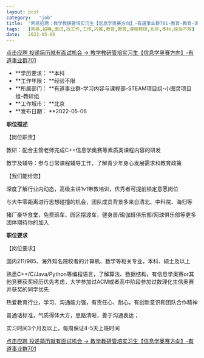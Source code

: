 ```yaml
---
layout:	post
category:	"job"
title:	"网易招聘：教学教研管培实习生【信息学奥赛方向】-有道事业群701-教育-教育-课程教研-北京本科经验不限"
tags:	[网易,招聘,面试,找工作,工作,内推,教育,教育,课程教研,北京,本科,经验不限]
date:	2022-05-06
---
```


[点击应聘 投递简历就有面试机会 ->  教学教研管培实习生【信息学奥赛方向】-有道事业群701](http://mobile.bole.netease.com/bole/boleDetail?id=40029&employeeId=346f03c3cda5f04c&key=all)



- **学历要求： **本科
- **工作年限： **经验不限
- **所属部门： **有道事业群-学习内容与课程部-STEAM项目组-小图灵项目组-教研组
- **工作城市： **北京
- **发布日期： **2022-05-06



**职位描述**

【岗位职责】

教研：配合主管老师完成C++信息学奥赛等素质类课程内容的研发

教学及辅导：参与日常课程辅导工作，了解青少年身心发展需求和教育政策



【我们能给您】

深度了解行业内动态，高级主讲1v1带教培训，优秀者可提前锁定意愿岗位

与大牛零距离进行思想碰撞的机会，团队成员背景多来自清北、中科院、海归等

猪厂豪华食堂，免费班车、园区摆渡车，健身房/瑜伽班俱乐部/网球俱乐部等更多团体期待你的加入



**职位要求**

【岗位要求】

国内211/985、海外知名院校者的计算机、数学等相关专业，本科、硕士及以上

熟悉C++/C/Java/Python等编程语言，了解算法、数据结构，有信息学奥赛or其他竞赛获奖经历优先考虑，大学参加过ACM或者高中阶段参加过数理化生信奥赛并获奖的同学优先

热爱教育行业，学习、沟通能力强，有责任心、耐心，有创新意识和团队合作精神

普通话标准，气质得体大方，思路清晰，善于沟通表达；

实习时间3个月及以上，每周保证4-5天上班时间



[点击应聘 投递简历就有面试机会 ->  教学教研管培实习生【信息学奥赛方向】-有道事业群701](http://mobile.bole.netease.com/bole/boleDetail?id=40029&employeeId=346f03c3cda5f04c&key=all)